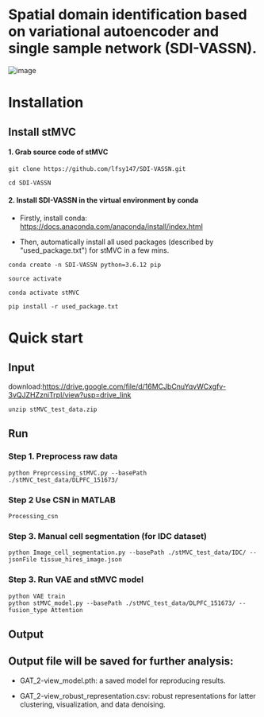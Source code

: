 # Spatial domain identification based on variational autoencoder and single sample network (SDI-VASSN).

![image](https://github.com/lfsy147/SDI-VASSN/tree/main/SDI-VASSN/Utilities/figure.png)

# Installation

## Install stMVC


#### 1. Grab source code of stMVC

```
git clone https://github.com/lfsy147/SDI-VASSN.git

cd SDI-VASSN
```

#### 2. Install SDI-VASSN in the virtual environment by conda 

* Firstly, install conda: https://docs.anaconda.com/anaconda/install/index.html

* Then, automatically install all used packages (described by "used_package.txt") for stMVC in a few mins.

```
conda create -n SDI-VASSN python=3.6.12 pip

source activate

conda activate stMVC

pip install -r used_package.txt
```

# Quick start

## Input

download:https://drive.google.com/file/d/16MCJbCnuYqvWCxgfv-3vQJZHZzniTrpI/view?usp=drive_link

```
unzip stMVC_test_data.zip
```
## Run
### Step 1. Preprocess raw data
```
python Preprcessing_stMVC.py --basePath ./stMVC_test_data/DLPFC_151673/ 
```
### Step 2 Use CSN in MATLAB
```
Processing_csn
```
### Step 3. Manual cell segmentation (for IDC dataset)
```
python Image_cell_segmentation.py --basePath ./stMVC_test_data/IDC/ --jsonFile tissue_hires_image.json
```
### Step 3. Run VAE and stMVC model
```
python VAE train
python stMVC_model.py --basePath ./stMVC_test_data/DLPFC_151673/ --fusion_type Attention
```
## Output

## Output file will be saved for further analysis:

* GAT_2-view_model.pth: a saved model for reproducing results.

* GAT_2-view_robust_representation.csv: robust representations for latter clustering, visualization, and data denoising.
